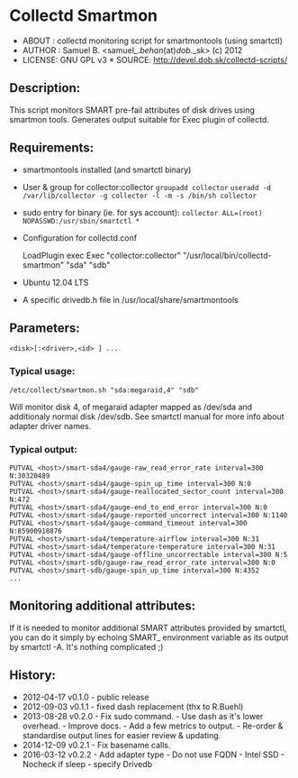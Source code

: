 # Collectd Smartmon

* ABOUT  : collectd monitoring script for smartmontools (using smartctl)
* AUTHOR : Samuel B. <samuel_._behan_(at)_dob_._sk> (c) 2012
* LICENSE: GNU GPL v3
* SOURCE: http://devel.dob.sk/collectd-scripts/

## Description:

This script monitors SMART pre-fail attributes of disk drives using smartmon tools.
Generates output suitable for Exec plugin of collectd.
## Requirements:

* smartmontools installed (and smartctl binary)
* User & group for collector:collector
     `groupadd collector`
     `useradd -d /var/lib/collector -g collector -l -m -s /bin/sh collector`
* sudo entry for binary (ie. for sys account):
     `collector ALL=(root) NOPASSWD:/usr/sbin/smartctl *`
* Configuration for collectd.conf

    LoadPlugin exec
    <Plugin exec>
      Exec "collector:collector" "/usr/local/bin/collectd-smartmon" "sda" "sdb"
    </Plugin>

* Ubuntu 12.04 LTS
* A specific drivedb.h file in /usr/local/share/smartmontools 

## Parameters:

    <disk>[:<driver>,<id> ] ...

### Typical usage:

    /etc/collect/smartmon.sh "sda:megaraid,4" "sdb"

Will monitor disk 4, of megaraid adapter mapped as /dev/sda and additionaly
normal disk /dev/sdb. See smartctl manual for more info about adapter driver names.

### Typical output:

    PUTVAL <host>/smart-sda4/gauge-raw_read_error_rate interval=300 N:30320489
    PUTVAL <host>/smart-sda4/gauge-spin_up_time interval=300 N:0
    PUTVAL <host>/smart-sda4/gauge-reallocated_sector_count interval=300 N:472
    PUTVAL <host>/smart-sda4/gauge-end_to_end_error interval=300 N:0
    PUTVAL <host>/smart-sda4/gauge-reported_uncorrect interval=300 N:1140
    PUTVAL <host>/smart-sda4/gauge-command_timeout interval=300 N:85900918876
    PUTVAL <host>/smart-sda4/temperature-airflow interval=300 N:31
    PUTVAL <host>/smart-sda4/temperature-temperature interval=300 N:31
    PUTVAL <host>/smart-sda4/gauge-offline_uncorrectable interval=300 N:5
    PUTVAL <host>/smart-sdb/gauge-raw_read_error_rate interval=300 N:0
    PUTVAL <host>/smart-sdb/gauge-spin_up_time interval=300 N:4352
    ...

## Monitoring additional attributes:

If it is needed to monitor additional SMART attributes provided by smartctl, you
can do it simply by echoing SMART_<Attribute-Name> environment variable as its output
by smartctl -A. It's nothing complicated ;)

## History:

*   2012-04-17 v0.1.0  - public release
*   2012-09-03 v0.1.1  - fixed dash replacement (thx to R.Buehl)
*   2013-08-28 v0.2.0  - Fix sudo command.  - Use dash as it's lower overhead.  - Improve docs.  - Add a few metrics to output.  - Re-order & standardise output lines for easier review & updating.
*   2014-12-09 v0.2.1  - Fix basename calls.
*   2016-03-12 v0.2.2  - Add adapter type - Do not use FQDN - Intel SSD - Nocheck if sleep - specify Drivedb
